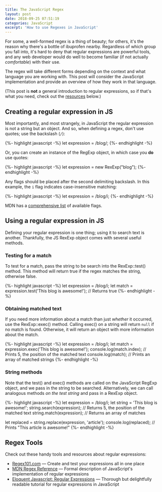 ```yaml
---
title: The JavaScript Regex
layout: post
date: 2018-09-25 07:51:19
categories: JavaScript
excerpt: 'How to use Regexes in JavaScript'
---
```


For some, a well-formed regex is a thing of beauty; for others, it's the reason why there's a bottle of ibuprofen nearby. Regardless of which group you fall into, it's hard to deny that regular expressions are powerful tools, and any web developer would do well to become familiar (if not actually *comfortable*) with their use.

The regex will take different forms depending on the context and what language you are working with. This post will consider the JavaScript implementation and provide an overview of how they work in that language.

(This post is **not** a general introduction to regular expressions, so if that's what you need, check out the [resources](#regex-tools) below.)

## Creating a regular expression in JS

Most importantly, and most strangely, in JavaScript the regular expression is not a string but an object. And so, when defining a regex, don't use quotes;
use the backslash (`/`):

{%- highlight javascript -%}
let expression = /blog/;
{%- endhighlight -%}

Or, you can create an instance of the RegExp object, in which case you **do** use quotes:

{%- highlight javascript -%}
let expression = new RexExp("blog");
{%- endhighlight -%}

Any flags should be placed after the second delimiting backslash. In this example, the `i` flag indicates case-insensitive matching:

{%- highlight javascript -%}
let expression = /blog/i;
{%- endhighlight -%}

MDN has a <a href="https://developer.mozilla.org/en-US/docs/Web/JavaScript/Reference/Global_Objects/RegExp#Syntax" target="_blank">comprehensive list</a> of available flags.

## Using a regular expression in JS

Defining your regular expression is one thing; using it to search text is another. Thankfully, the JS RexExp object comes with several useful methods.

### Testing for a match

To test for a match, pass the string to be search into the RexExp::test() method. This method will return true if the regex matches the string, otherwise false.

{%- highlight javascript -%}
let expression = /blog/i;
let match = expression.test('This blog is awesome!');   // Returns true
{%- endhighlight -%}

### Obtaining matched text

If you need more information about a match than just *whether* it occurred, use the RexExp::exec() method. Calling exec() on a string will return `null` if no match is found. Otherwise, it will return an object with more information about the match.

{%- highlight javascript -%}
let expression = /blog/i;
let match = expression.exec('This blog is awesome!');
console.log(match.index);   // Prints 5, the position of the matched text
console.log(match);         // Prints an array of matched strings
{%- endhighlight -%}

### String methods

Note that the test() and exec() methods are called on the JavaScript RegExp object, and we pass in the string to be searched. Alternatively, we can call analogous methods *on the test string* and pass in a RexExp object.

{%- highlight javascript -%}
let expression = /blog/i;
let string = 'This blog is awesome!';
string.search(expression);      // Returns 5, the position of the matched text
string.match(expression);       // Returns an array of matches

let replaced = string.replace(expression, 'article');
console.log(replaced);
// Prints "This article is awesome!"
{%- endhighlight -%}

## Regex Tools

Check out these handy tools and resources about regular expressions:

- <a href="https://regex101.com/" target="_blank">Regex101.com</a> &mdash; Create and test your expressions all in one place
- <a href="https://developer.mozilla.org/en-US/docs/Web/JavaScript/Reference/Global_Objects/RegExp" target="_blank">MDN Regex Reference</a> &mdash; Formal description of JavaScript's implementation of regular expressions
- <a href="https://eloquentjavascript.net/09_regexp.html" target="_blank">Eloquent Javascript: Regular Expressions</a> &mdash; Thorough but delightfully readable tutorial for regular expressions in JavaScript
